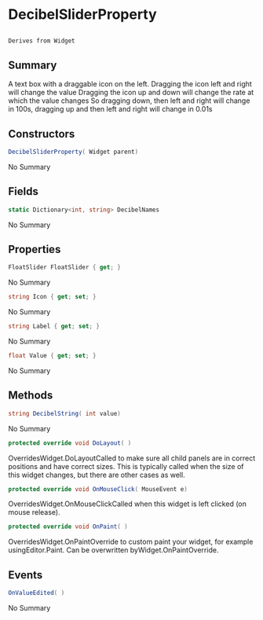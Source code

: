 # DecibelSliderProperty

## 
```c#
Derives from Widget
```

## Summary

A text box with a draggable icon on the left.
Dragging the icon left and right will change the value
Dragging the icon up and down will change the rate at which the value changes
So dragging down, then left and right will change in 100s, dragging up and then left and right will change in 0.01s
## Constructors

```c#
DecibelSliderProperty( Widget parent) 
```
No Summary
## Fields

```c#
static Dictionary<int, string> DecibelNames
```
No Summary
## Properties

```c#
FloatSlider FloatSlider { get; } 
```
No Summary
```c#
string Icon { get; set; } 
```
No Summary
```c#
string Label { get; set; } 
```
No Summary
```c#
float Value { get; set; } 
```
No Summary
## Methods

```c#
string DecibelString( int value) 
```
No Summary
```c#
protected override void DoLayout( ) 
```
OverridesWidget.DoLayoutCalled to make sure all child panels are in correct positions and have correct sizes.
This is typically called when the size of this widget changes, but there are other cases as well.
```c#
protected override void OnMouseClick( MouseEvent e) 
```
OverridesWidget.OnMouseClickCalled when this widget is left clicked (on mouse release).
```c#
protected override void OnPaint( ) 
```
OverridesWidget.OnPaintOverride to custom paint your widget, for example usingEditor.Paint. Can be overwritten byWidget.OnPaintOverride.
## Events

```c#
OnValueEdited( ) 
```
No Summary

